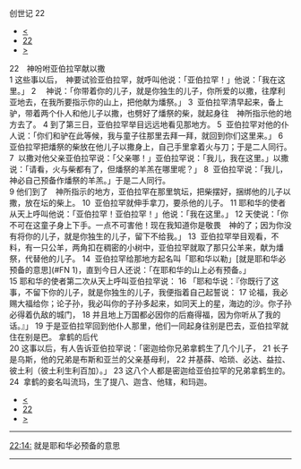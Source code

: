 ﻿





 创世记 22




* [<](bible/GEN21.md)
* [22](bible/GEN.md)
* [>](bible/GEN23.md)



 
22　神吩咐亚伯拉罕献以撒  
1 这些事以后，　神要试验亚伯拉罕，就呼叫他说：「亚伯拉罕！」他说：「我在这里。」 
2 　神说：「你带着你的儿子，就是你独生的儿子，你所爱的以撒，往摩利亚地去，在我所要指示你的山上，把他献为燔祭。」 
3  亚伯拉罕清早起来，备上驴，带着两个仆人和他儿子以撒，也劈好了燔祭的柴，就起身往　神所指示他的地方去了。 
4 到了第三日，亚伯拉罕举目远远地看见那地方。 
5  亚伯拉罕对他的仆人说：「你们和驴在此等候，我与童子往那里去拜一拜，就回到你们这里来。」 
6  亚伯拉罕把燔祭的柴放在他儿子以撒身上，自己手里拿着火与刀；于是二人同行。 
7  以撒对他父亲亚伯拉罕说：「父亲哪！」亚伯拉罕说：「我儿，我在这里。」以撒说：「请看，火与柴都有了，但燔祭的羊羔在哪里呢？」 
8  亚伯拉罕说：「我儿，　神必自己预备作燔祭的羊羔。」于是二人同行。  
9 他们到了　神所指示的地方，亚伯拉罕在那里筑坛，把柴摆好，捆绑他的儿子以撒，放在坛的柴上。 
10  亚伯拉罕就伸手拿刀，要杀他的儿子。 
11 耶和华的使者从天上呼叫他说：「亚伯拉罕！亚伯拉罕！」他说：「我在这里。」 
12 天使说：「你不可在这童子身上下手。一点不可害他！现在我知道你是敬畏　神的了；因为你没有将你的儿子，就是你独生的儿子，留下不给我。」 
13  亚伯拉罕举目观看，不料，有一只公羊，两角扣在稠密的小树中，亚伯拉罕就取了那只公羊来，献为燔祭，代替他的儿子。 
14  亚伯拉罕给那地方起名叫「耶和华以勒」[就是耶和华必预备的意思](#FN
1)，直到今日人还说：「在耶和华的山上必有预备。」  
15 耶和华的使者第二次从天上呼叫亚伯拉罕说： 
16 「耶和华说：『你既行了这事，不留下你的儿子，就是你独生的儿子，我便指着自己起誓说： 
17 论福，我必赐大福给你；论子孙，我必叫你的子孙多起来，如同天上的星，海边的沙。你子孙必得着仇敌的城门， 
18 并且地上万国都必因你的后裔得福，因为你听从了我的话。』」 
19 于是亚伯拉罕回到他仆人那里，他们一同起身往别是巴去，亚伯拉罕就住在别是巴。 拿鹤的后代  
20 这事以后，有人告诉亚伯拉罕说：「密迦给你兄弟拿鹤生了几个儿子， 
21 长子是乌斯，他的兄弟是布斯和亚兰的父亲基母利， 
22 并基薛、哈琐、必达、益拉、彼土利（彼土利生利百加）。」 
23 这八个人都是密迦给亚伯拉罕的兄弟拿鹤生的。 
24  拿鹤的妾名叫流玛，生了提八、迦含、他辖，和玛迦。 
* [<](bible/GEN21.md)
* [22](bible/GEN.md)
* [>](bible/GEN23.md)





---


[22:14:](#V14)
就是耶和华必预备的意思




---









